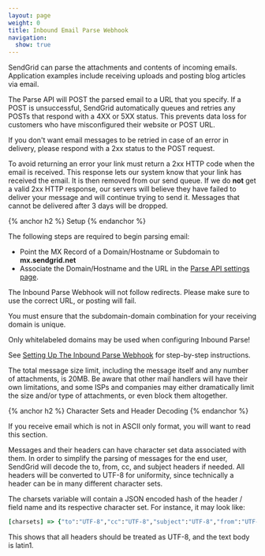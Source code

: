 ```yaml
---
layout: page
weight: 0
title: Inbound Email Parse Webhook
navigation:
  show: true
---
```


SendGrid can parse the attachments and contents of incoming emails. Application examples include receiving uploads and posting blog articles via email.

The Parse API will POST the parsed email to a URL that you specify. If a POST is unsuccessful, SendGrid automatically queues and retries any POSTs that respond with a 4XX or 5XX status. This prevents data loss for customers who have misconfigured their website or POST URL.

<call-out>

If you don't want email messages to be retried in case of an error in delivery, please respond with a 2xx status to the POST request.

</call-out>

To avoid returning an error your link must return a 2xx HTTP code when the email is received. This response lets our system know that your link has received the email. It is then removed from our send queue. If we do **not** get a valid 2xx HTTP response, our servers will believe they have failed to deliver your message and will continue trying to send it. Messages that cannot be delivered after 3 days will be dropped.

{% anchor h2 %}
Setup
{% endanchor %}

The following steps are required to begin parsing email:

-   Point the MX Record of a Domain/Hostname or Subdomain to **mx.sendgrid.net**
-   Associate the Domain/Hostname and the URL in the [Parse API settings page]({{site.site_url}}/developer/reply).

<call-out type="warning">

The Inbound Parse Webhook will not follow redirects. Please make sure to use the correct URL, or posting will fail.

</call-out>

You must ensure that the subdomain-domain combination for your receiving domain is unique.

<call-out type="warning">

Only whitelabeled domains may be used when configuring Inbound Parse!

</call-out>

See [Setting Up The Inbound Parse Webhook]({{root_url}}/for-developers/parsing-email/setting-up-the-inbound-parse-webhook.html) for step-by-step instructions.

<call-out>

The total message size limit, including the message itself and any number of attachments, is 20MB. Be aware that other mail handlers will have their own limitations, and some ISPs and companies may either dramatically limit the size and/or type of attachments, or even block them altogether.

</call-out>

{% anchor h2 %}
Character Sets and Header Decoding
{% endanchor %}

If you receive email which is not in ASCII only format, you will want to read this section.

Messages and their headers can have character set data associated with them. In order to simplify the parsing of messages for the end user, SendGrid will decode the to, from, cc, and subject headers if needed. All headers will be converted to UTF-8 for uniformity, since technically a header can be in many different character sets.

The charsets variable will contain a JSON encoded hash of the header / field name and its respective character set. For instance, it may look like:

```ruby
[charsets] => {"to":"UTF-8","cc":"UTF-8","subject":"UTF-8","from":"UTF-8","text":"iso-8859-1"}
```

This shows that all headers should be treated as UTF-8, and the text body is latin1.
